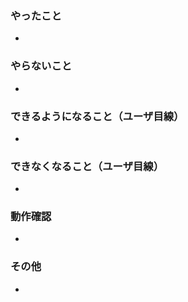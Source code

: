 ### やったこと
<!-- * このプルリクで何をしたのか？ -->
- 

### やらないこと
<!-- * このプルリクでやらないことは何か？（あれば。無いなら「無し」でOK）（やらない場合は、いつやるのかを明記する。） -->

- 

### できるようになること（ユーザ目線）
<!-- * 何ができるようになるのか？（あれば。無いなら「無し」でOK） -->
- 

### できなくなること（ユーザ目線）
<!-- * 何ができなくなるのか？（あれば。無いなら「無し」でOK） -->
- 

### 動作確認
<!-- * どのような動作確認を行ったのか？　結果はどうか？ -->
- 

### その他
<!-- * レビュワーへの参考情報（実装上の懸念点や注意点などあれば記載） -->
- 
